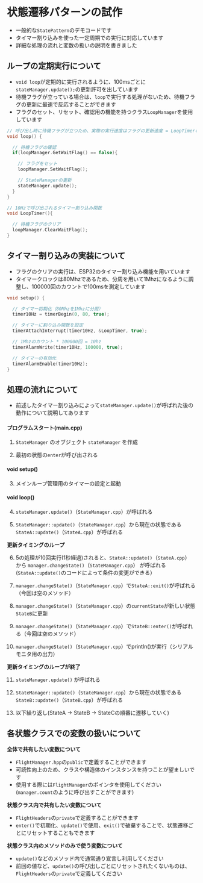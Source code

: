 # 状態遷移パターンの試作

- 一般的な`StatePattern`のデモコードです
- タイマー割り込みを使った一定周期での実行に対応しています
- 詳細な処理の流れと変数の扱いの説明を書きました

## ループの定期実行について

- `void loop`が定期的に実行されるように、100msごとに`stateManager.update();`の更新許可を出しています
- 待機フラグが立っている場合は、`loop`で実行する処理がないため、待機フラグの更新に最速で反応することができます
- フラグのセット、リセット、確認用の機能を持つクラス`LoopManager`を使用しています

```cpp
// 呼び出し時に待機フラグが立つため、実際の実行速度はフラグの更新速度 = LoopTimerの更新速度（10hz)
void loop() {

  // 待機フラグの確認
  if(loopManager.GetWaitFlag() == false){

    // フラグをセット
    loopManager.SetWaitFlag();

    // StateManagerの更新
    stateManager.update();
  }
}

// 10Hzで呼び出されるタイマー割り込み関数
void LoopTimer(){

  // 待機フラグのクリア
  loopManager.ClearWaitFlag();
}
```
## タイマー割り込みの実装について
- フラグのクリアの実行は、ESP32のタイマー割り込み機能を用いています
- タイマークロックは80Mhzであるため、分周を用いて1Mhzになるように調整し、100000回のカウントで100msを測定しています

```cpp
void setup() {

  // タイマー初期化（80Mhzを1Mhzに分周）
  timer10Hz = timerBegin(0, 80, true);

  // タイマーに割り込み関数を設定
  timerAttachInterrupt(timer10Hz, &LoopTimer, true);

  // 1Mhzのカウント * 100000回 = 10hz
  timerAlarmWrite(timer10Hz, 100000, true);

  // タイマーの有効化
  timerAlarmEnable(timer10Hz);
}
```

## 処理の流れについて

- 前述したタイマー割り込みによって`stateManager.update()`が呼ばれた後の動作について説明してあります

#### プログラムスタート(main.cpp)

1. `StateManager` のオブジェクト `stateManager` を作成

2. 最初の状態の`enter`が呼び出される

#### void setup()

3. メインループ管理用のタイマーの設定と起動

#### void loop()

4.  `stateManager.update()`（`StateManager.cpp`）が呼ばれる

5. `StateManager::update()`（`StateManager.cpp`）から現在の状態である `StateA::update()`（`StateA.cpp`）が呼ばれる

**更新タイミングのループ**

6. 5の処理が10回実行(1秒経過)されると、`StateA::update()`（`StateA.cpp`） から `manager.changeState()`（`StateManager.cpp`） が呼ばれる (`StateA::update()`のコードによって条件の変更ができる）
7. `manager.changeState()`（`StateManager.cpp`）で`StateA::exit()`が呼ばれる（今回は空のメソッド）

8. `manager.changeState()`（`StateManager.cpp`）の`currentState`が新しい状態`StateB`に更新

9. `manager.changeState()`（`StateManager.cpp`）で`StateB::enter()`が呼ばれる（今回は空のメソッド）

10. `manager.changeState()`（`StateManager.cpp`）でprintln()が実行（シリアルモニタ用の出力）

**更新タイミングのループが終了**

11. `stateManager.update()` が呼ばれる

12. `StateManager::update()`（`StateManager.cpp`）から現在の状態である `StateB::update()`（`StateB.cpp`）が呼ばれる

13. 以下繰り返し(StateA -> StateB -> StateCの順番に遷移していく)

## 各状態クラスでの変数の扱いについて

**全体で共有したい変数について**

- `FlightManager.hpp`の`public`で定義することができます
- 可読性向上のため、クラスや構造体のインスタンスを持つことが望ましいです
- 使用する際には`FlightManager`のポインタを使用してください(`manager.count`のように呼び出すことができます)

**状態クラス内で共有したい変数について**

- `FlightHeaders`の`private`で定義することができます
- `enter()`で初期化、`update()`で使用、`exit()`で破棄することで、状態遷移ごとにリセットすることもできます

**状態クラス内のメソッドのみで使う変数について**

- `update()`などのメソッド内で通常通り宣言し利用してください
- 前回の値など、`update()`の呼び出しごとにリセットされたくないものは、`FlightHeaders`の`private`で定義してください